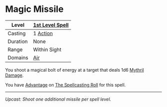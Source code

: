 # Magic Missile

| Level    | [1st Level Spell](1st%20Level%20Spells.md)                            |
| -------- | --------------------------------------------------------------------- |
| Casting  | 1 [Action](../../../../Game%20Procedures/Core%20Procedures/Action.md) |
| Duration | None                                                                  |
| Range    | Within Sight                                                          |
| Domains  | [Air](../../Spell%20Domains/Air.md)                                   |

You shoot a magical bolt of energy at a target that deals 1d6 [Mythril Damage](../../../../Game%20Procedures/Combat/Damage/Damage%20Types/Mythril%20Damage.md).

You have [Advantage](../../../../Game%20Procedures/Die%20Rolling%20Mechanics/Advantage.md) on [The Spellcasting Roll](../../../Spellcasting/Spellcasting.md#The%20Spellcasting%20Roll) for this spell.

---
*Upcast: Shoot one additional missile per spell level.*
